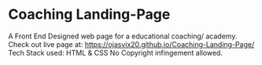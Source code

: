 # Coaching Landing-Page
A Front End Designed web page for a educational coaching/ academy.
Check out live page at: https://ojasvix20.github.io/Coaching-Landing-Page/ 
Tech Stack used: HTML & CSS
No Copyright infingement allowed.
